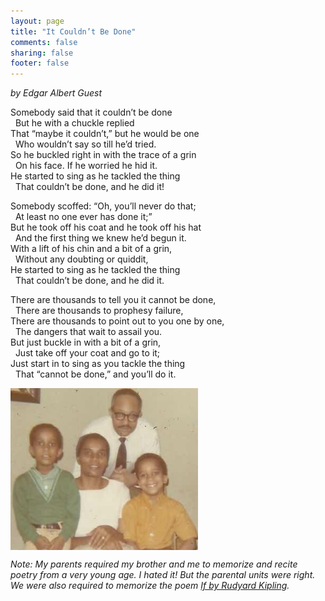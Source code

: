 ```yaml
---
layout: page
title: "It Couldn’t Be Done"
comments: false
sharing: false
footer: false
---
```


_by Edgar Albert Guest_

Somebody said that it couldn’t be done<br />
&#160;&#160;But he with a chuckle replied<br />
That “maybe it couldn’t,” but he would be one<br />
&#160;&#160;Who wouldn’t say so till he’d tried.<br />
So he buckled right in with the trace of a grin<br />
&#160;&#160;On his face. If he worried he hid it.<br />
He started to sing as he tackled the thing<br />
&#160;&#160;That couldn’t be done, and he did it!<br />

Somebody scoffed: “Oh, you’ll never do that;<br />
&#160;&#160;At least no one ever has done it;”<br />
But he took off his coat and he took off his hat<br />
&#160;&#160;And the first thing we knew he’d begun it.<br />
With a lift of his chin and a bit of a grin,<br />
&#160;&#160;Without any doubting or quiddit,<br />
He started to sing as he tackled the thing<br />
&#160;&#160;That couldn’t be done, and he did it.<br />

There are thousands to tell you it cannot be done,<br />
&#160;&#160;There are thousands to prophesy failure,<br />
There are thousands to point out to you one by one,<br />
&#160;&#160;The dangers that wait to assail you.<br />
But just buckle in with a bit of a grin,<br />
&#160;&#160;Just take off your coat and go to it;<br />
Just start in to sing as you tackle the thing<br />
&#160;&#160;That “cannot be done,” and you’ll do it.<br />


<img src="/images/Hightower_Family_Early1970s.jpg" width="300" align="center" alt="Hightower Family Early 1970s" title="Hightower Family Early 1970s">

_Note: My parents required my brother and me to memorize and recite poetry from a very young age. I hated it! But the parental units were right. We were also required to memorize the poem <a href="/if-rudyard-kipling/">If by Rudyard Kipling</a>._

